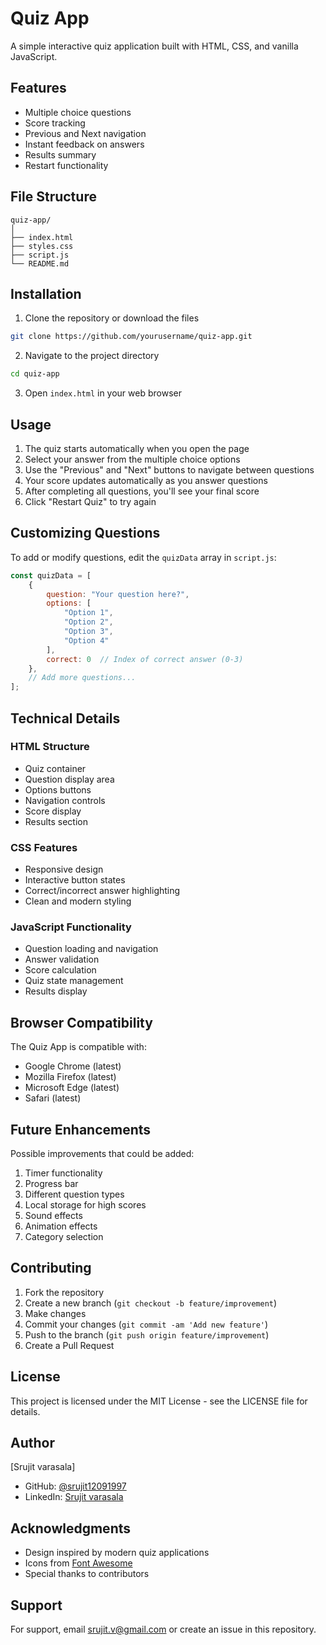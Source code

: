# Quiz App

A simple interactive quiz application built with HTML, CSS, and vanilla JavaScript.

## Features

- Multiple choice questions
- Score tracking
- Previous and Next navigation
- Instant feedback on answers
- Results summary
- Restart functionality

## File Structure

```
quiz-app/
│
├── index.html
├── styles.css
├── script.js
└── README.md
```

## Installation

1. Clone the repository or download the files
```bash
git clone https://github.com/yourusername/quiz-app.git
```

2. Navigate to the project directory
```bash
cd quiz-app
```

3. Open `index.html` in your web browser

## Usage

1. The quiz starts automatically when you open the page
2. Select your answer from the multiple choice options
3. Use the "Previous" and "Next" buttons to navigate between questions
4. Your score updates automatically as you answer questions
5. After completing all questions, you'll see your final score
6. Click "Restart Quiz" to try again

## Customizing Questions

To add or modify questions, edit the `quizData` array in `script.js`:

```javascript
const quizData = [
    {
        question: "Your question here?",
        options: [
            "Option 1",
            "Option 2",
            "Option 3",
            "Option 4"
        ],
        correct: 0  // Index of correct answer (0-3)
    },
    // Add more questions...
];
```

## Technical Details

### HTML Structure
- Quiz container
- Question display area
- Options buttons
- Navigation controls
- Score display
- Results section

### CSS Features
- Responsive design
- Interactive button states
- Correct/incorrect answer highlighting
- Clean and modern styling

### JavaScript Functionality
- Question loading and navigation
- Answer validation
- Score calculation
- Quiz state management
- Results display

## Browser Compatibility

The Quiz App is compatible with:
- Google Chrome (latest)
- Mozilla Firefox (latest)
- Microsoft Edge (latest)
- Safari (latest)

## Future Enhancements

Possible improvements that could be added:
1. Timer functionality
2. Progress bar
3. Different question types
4. Local storage for high scores
5. Sound effects
6. Animation effects
7. Category selection

## Contributing

1. Fork the repository
2. Create a new branch (`git checkout -b feature/improvement`)
3. Make changes
4. Commit your changes (`git commit -am 'Add new feature'`)
5. Push to the branch (`git push origin feature/improvement`)
6. Create a Pull Request

## License

This project is licensed under the MIT License - see the LICENSE file for details.

## Author

[Srujit varasala]
- GitHub: [@srujit12091997](https://github.com/srujit12091997)
- LinkedIn: [Srujit varasala](https://www.linkedin.com/in/srujitvarasala/)

## Acknowledgments

- Design inspired by modern quiz applications
- Icons from [Font Awesome](https://fontawesome.com)
- Special thanks to contributors

## Support

For support, email <srujit.v@gmail.com> or create an issue in this repository.